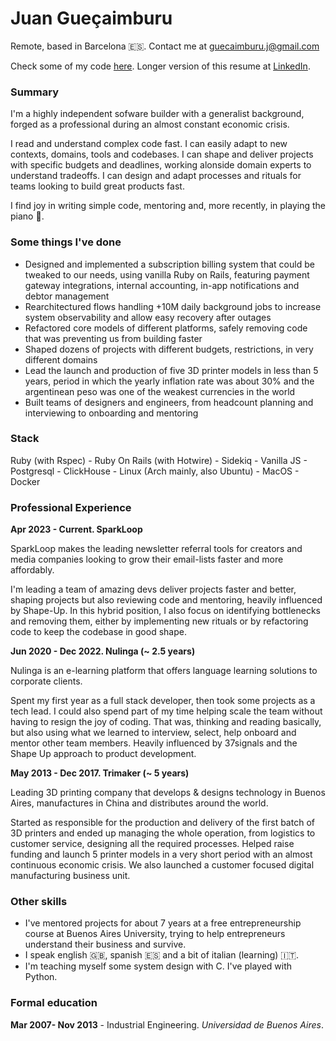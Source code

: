 # Juan Gueçaimburu
Remote, based in Barcelona :es:. Contact me at [guecaimburu.j@gmail.com](mailto:guecaimburu.j@gmail.com)

Check some of my code [here](https://www.github.com/jguecaimburu). Longer version of this resume at [LinkedIn](https://www.linkedin.com/in/guecaimburuj/).

### Summary

I'm a highly independent sofware builder with a generalist background, forged as a professional during an almost constant economic crisis.

I read and understand complex code fast. I can easily adapt to new contexts, domains, tools and codebases. I can shape and deliver projects with specific budgets and deadlines, working alonside domain experts to understand tradeoffs. I can design and adapt processes and rituals for teams looking to build great products fast.

I find joy in writing simple code, mentoring and, more recently, in playing the piano :musical_keyboard:.

### Some things I've done

- Designed and implemented a subscription billing system that could be tweaked to our needs, using vanilla Ruby on Rails, featuring payment gateway integrations, internal accounting, in-app notifications and debtor management
- Rearchitectured flows handling +10M daily background jobs to increase system observability and allow easy recovery after outages
- Refactored core models of different platforms, safely removing code that was preventing us from building faster
- Shaped dozens of projects with different budgets, restrictions, in very different domains
- Lead the launch and production of five 3D printer models in less than 5 years, period in which the yearly inflation rate was about 30% and the argentinean peso was one of the weakest currencies in the world
- Built teams of designers and engineers, from headcount planning and interviewing to onboarding and mentoring

### Stack

Ruby (with Rspec) - Ruby On Rails (with Hotwire) - Sidekiq - Vanilla JS - Postgresql - ClickHouse - Linux (Arch mainly, also Ubuntu) - MacOS - Docker

### Professional Experience

**Apr 2023 - Current. SparkLoop**

SparkLoop makes the leading newsletter referral tools for creators and media companies looking to grow their email-lists faster and more affordably.

I'm leading a team of amazing devs deliver projects faster and better, shaping projects but also reviewing code and mentoring, heavily influenced by Shape-Up. In this hybrid position, I also focus on identifying bottlenecks and removing them, either by implementing new rituals or by refactoring code to keep the codebase in good shape.

**Jun 2020 - Dec 2022. Nulinga (~ 2.5 years)**

Nulinga is an e-learning platform that offers language learning solutions to corporate clients.

Spent my first year as a full stack developer, then took some projects as a tech lead. I could also spend part of my time helping scale the team without having to resign the joy of coding. That was, thinking and reading basically, but also using what we learned to interview, select, help onboard and mentor other team members. Heavily influenced by 37signals and the Shape Up approach to product development.

**May 2013 - Dec 2017. Trimaker (~ 5 years)**

Leading 3D printing company that develops & designs technology in Buenos Aires, manufactures in China and distributes around the world.

Started as responsible for the production and delivery of the first batch of 3D printers and ended up managing the whole operation, from logistics to customer service, designing all the required processes. Helped raise funding and launch 5 printer models in a very short period with an almost continuous economic crisis. We also launched a customer focused digital manufacturing business unit.

### Other skills

- I've mentored projects for about 7 years at a free entrepreneurship course at Buenos Aires University, trying to help entrepreneurs understand their business and survive.
- I speak english :gb:, spanish :es: and a bit of italian (learning) :it:.
- I'm teaching myself some system design with C. I've played with Python.

### Formal education

**Mar 2007- Nov 2013** - Industrial Engineering. *Universidad de Buenos Aires*.

<!-- ### Last updated: November 2024 -->
